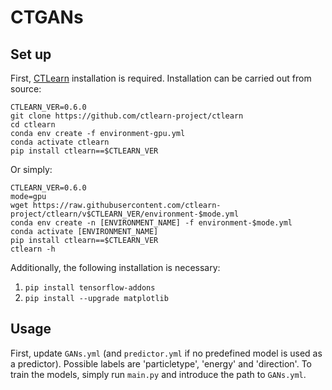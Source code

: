 # CTGANs

## Set up

First, [CTLearn](https://github.com/ctlearn-project/ctlearn) installation is required. Installation can be carried out from source:

```
CTLEARN_VER=0.6.0
git clone https://github.com/ctlearn-project/ctlearn
cd ctlearn
conda env create -f environment-gpu.yml
conda activate ctlearn
pip install ctlearn==$CTLEARN_VER
```

Or simply:

```
CTLEARN_VER=0.6.0
mode=gpu
wget https://raw.githubusercontent.com/ctlearn-project/ctlearn/v$CTLEARN_VER/environment-$mode.yml
conda env create -n [ENVIRONMENT_NAME] -f environment-$mode.yml
conda activate [ENVIRONMENT_NAME]
pip install ctlearn==$CTLEARN_VER
ctlearn -h
```

Additionally, the following installation is necessary:

1. `pip install tensorflow-addons`
2. `pip install --upgrade matplotlib`

## Usage

First, update `GANs.yml` (and `predictor.yml` if no predefined model is used as a predictor). Possible labels are 'particletype', 'energy' and 'direction'. To train the models, simply run `main.py` and introduce the path to `GANs.yml`.